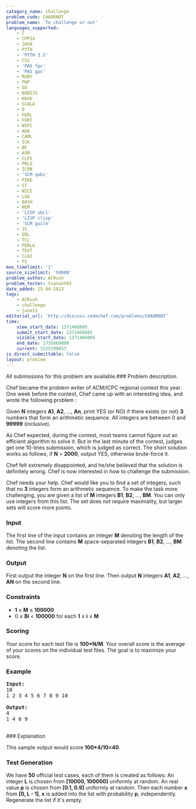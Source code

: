 ```yaml
---
category_name: challenge
problem_code: CHAORNOT
problem_name: 'To challenge or not'
languages_supported:
    - C
    - CPP14
    - JAVA
    - PYTH
    - 'PYTH 3.5'
    - CS2
    - 'PAS fpc'
    - 'PAS gpc'
    - RUBY
    - PHP
    - GO
    - NODEJS
    - HASK
    - SCALA
    - D
    - PERL
    - FORT
    - WSPC
    - ADA
    - CAML
    - ICK
    - BF
    - ASM
    - CLPS
    - PRLG
    - ICON
    - 'SCM qobi'
    - PIKE
    - ST
    - NICE
    - LUA
    - BASH
    - NEM
    - 'LISP sbcl'
    - 'LISP clisp'
    - 'SCM guile'
    - JS
    - ERL
    - TCL
    - PERL6
    - TEXT
    - CLOJ
    - FS
max_timelimit: '1'
source_sizelimit: '50000'
problem_author: ACRush
problem_tester: tuananh93
date_added: 25-04-2013
tags:
    - ACRush
    - challenge
    - june13
editorial_url: 'http://discuss.codechef.com/problems/CHAORNOT'
time:
    view_start_date: 1371460885
    submit_start_date: 1371460885
    visible_start_date: 1371460885
    end_date: 1735669800
    current: 1525199657
is_direct_submittable: false
layout: problem
---
```

All submissions for this problem are available.### Problem description.

 Chef became the problem writer of ACM/ICPC regional contest this year. One week before the contest, Chef came up with an interesting idea, and wrote the following problem :

 Given **N** integers **A1**, **A2**, ..., **An**, print YES (or NO) if there exists (or not) **3** numbers that form an arithmetic sequence. All integers are between 0 and **99999** (inclusive).

 As Chef expected, during the contest, most teams cannot figure out an efficient algorithm to solve it. But in the last minute of the contest, judges get one 10-lines submission, which is judged as correct. The short solution works as follows, if **N** > **2000**, output YES, otherwise brute-force it.

 Chef felt extremely disappointed, and he/she believed that the solution is definitely wrong. Chef is now interested in how to challenge the submission.

 Chef needs your help. Chef would like you to find a set of integers, such that no **3** integers form an arithmetic sequence. To make the task more challenging, you are given a list of **M** integers **B1**, **B2**, ..., **BM**. You can only use integers from this list. The set does not require maximality, but larger sets will score more points.

### Input

 The first line of the input contains an integer **M** denoting the length of the list. The second line contains **M** space-separated integers **B1**, **B2**, ..., **BM** denoting the list.

### Output

First output the integer **N** on the first line. Then output **N** integers **A1**, **A2**, ..., **AN** on the second line.

### Constraints

- **1** ≤ **M** ≤ **100000**
- 0 ≤ **Bi** < **100000** for each **1** ≤ **i** ≤ **M**

### Scoring

Your score for each test file is **100\*N/M**. Your overall score is the average of your scores on the individual test files. The goal is to maximize your score.

### Example

<pre><b>Input:</b>
10
1 2 3 4 5 6 7 8 9 10

<b>Output:</b>
4
1 4 6 9

</pre>### Explanation

This sample output would score **100\*4/10=40**.

### Test Generation

 We have **50** official test cases, each of them is created as follows:
An integer **L** is chosen from **\[10000, 100000\]** uniformly at random. An real value **p** is chosen from **\[0.1, 0.9\]** uniformly at random. Then each number **x** from **\[0, L - 1\]**, **x** is added into the list with probability **p**, independently. Regenerate the list if it's empty.
